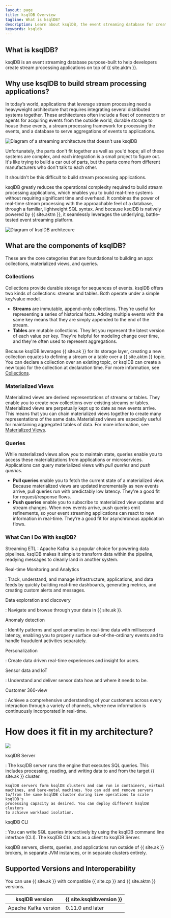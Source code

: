```yaml
---
layout: page
title: ksqlDB Overview
tagline: What is ksqlDB?
description: Learn about ksqlDB, the event streaming database for creating stream processing applications with Apache Kafka®.
keywords: ksqldb
---
```


What is ksqlDB?
---------------

ksqlDB is an event streaming database purpose-built to help developers create
stream processing applications on top of {{ site.aktm }}.


Why use ksqlDB to build stream processing applications?
-------------------------------------------------------

In today’s world, applications that leverage stream processing need a
heavyweight architecture that requires integrating several distributed
systems together. These architectures often include a fleet of connectors
or agents for acquiring events from the outside world, durable storage to house
these events, a stream processing framework for processing the events, and a
database to serve aggregations of events to applications.

![Diagram of a streaming architecture that doesn't use ksqlDB](img/streaming-architecture-without-ksqldb-desat.png)

Unfortunately, the parts don't fit together as well as you'd hope; all of these
systems are complex, and each integration is a small project to figure out.
It's like trying to build a car out of parts, but the parts come from different
manufacturers who don't talk to each other.

It shouldn't be this difficult to build stream processing applications.

ksqlDB greatly reduces the operational complexity required to build stream
processing applications, which enables you to build real-time systems without
requiring significant time and overhead. It combines the power of real-time
stream processing with the approachable feel of a database, through
a familiar, lightweight SQL syntax. And because ksqlDB is natively powered by
{{ site.aktm }}, it seamlessly leverages the underlying, battle-tested event
streaming platform.

![Diagram of ksqlDB architecure](img/ksqldb-architecture.png)

What are the components of ksqlDB?
----------------------------------

These are the core categories that are foundational to building an app:
collections, materialized views, and queries.

### Collections

Collections provide durable storage for sequences of events. ksqlDB offers
two kinds of collections: streams and tables. Both operate under a simple
key/value model. 

- **Streams** are immutable, append-only collections. They're useful for
  representing a series of historical facts. Adding multiple events with the
  same key means that they are simply appended to the end of the stream.
- **Tables** are mutable collections. They let you represent the latest version
  of each value per key. They're helpful for modeling change over time, and
  they're often used to represent aggregations.

Because ksqlDB leverages {{ site.ak }} for its storage layer, creating a new
collection equates to defining a stream or a table over a {{ site.aktm }}
topic. You can declare a collection over an existing topic, or ksqlDB can
create a new topic for the collection at declaration time. For more information,
see [Collections](concepts/collections/index.md).

### Materialized Views

Materialized views are derived representations of streams or tables. They
enable you to create new collections over existing streams or tables.
Materialized views are perpetually kept up to date as new events arrive. This
means that you can chain materialized views together to create many
representations of the same data. Materialized views are especially useful for
maintaining aggregated tables of data. For more information,
see [Materialized Views](concepts/materialized-views.md).

### Queries

While materialized views allow you to maintain state, queries enable you to
access these materializations from applications or microservices. Applications
can query materialized views with *pull queries* and *push queries*.

- **Pull queries** enable you to fetch the current state of a materialized view.
  Because materialized views are updated incrementally as new events arrive,
  pull queries run with predictably low latency. They're a good fit for
  request/response flows.
- **Push queries** enable you to subscribe to materialized view updates and
  stream changes. When new events arrive, push queries emit refinements, so
  your event streaming applications can react to new information in real-time.
  They’re a good fit for asynchronous application flows.

### What Can I Do With ksqlDB?

Streaming ETL
:   Apache Kafka is a popular choice for powering data pipelines. ksqlDB
    makes it simple to transform data within the pipeline, readying
    messages to cleanly land in another system.

Real-time Monitoring and Analytics

:   Track, understand, and manage infrastructure, applications, and data
    feeds by quickly building real-time dashboards, generating metrics,
    and creating custom alerts and messages.

Data exploration and discovery

:   Navigate and browse through your data in {{ site.ak }}.

Anomaly detection

:   Identify patterns and spot anomalies in real-time data with
    millisecond latency, enabling you to properly surface out-of-the-ordinary
    events and to handle fraudulent activities separately.

Personalization

:   Create data driven real-time experiences and insight for users.

Sensor data and IoT

:   Understand and deliver sensor data how and where it needs to be.

Customer 360-view

:   Achieve a comprehensive understanding of your customers across every
    interaction through a variety of channels, where new information is
    continuously incorporated in real-time.

# How does it fit in my architecture?

![](img/ksqldb-architecture-and-components.png)

ksqlDB Server

:   The ksqlDB server runs the engine that executes SQL queries. This
    includes processing, reading, and writing data to and from the
    target {{ site.ak }} cluster.

    ksqlDB servers form ksqlDB clusters and can run in containers, virtual
    machines, and bare-metal machines. You can add and remove servers
    to/from the same ksqlDB cluster during live operations to scale ksqlDB's
    processing capacity as desired. You can deploy different ksqlDB clusters
    to achieve workload isolation.

ksqlDB CLI

:   You can write SQL queries interactively by using the ksqlDB command
    line interface (CLI). The ksqlDB CLI acts as a client to ksqlDB
    Server.

ksqlDB servers, clients, queries, and applications run outside of {{ site.ak }}
brokers, in separate JVM instances, or in separate clusters entirely.

Supported Versions and Interoperability
---------------------------------------

You can use {{ site.ak }} with compatible {{ site.cp }} and {{ site.aktm }}
versions.

|    ksqlDB version     | {{ site.ksqldbversion }} |
| --------------------- | ------------------------ |
| Apache Kafka version  | 0.11.0 and later         |

